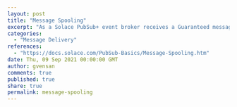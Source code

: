 ```yaml
---
layout: post
title: "Message Spooling"
excerpt: "As a Solace PubSub+ event broker receives a Guaranteed message (that is, messages with persistent or non-persistent delivery modes), it processes the message to determine if there are any registered topic subscriptions or queues that match the destination the message was published to. If there is a topic subscription match or a matching queue on the event broker, the message and all the matches are spooled, and then the event broker acknowledges receipt of the message. <br/><br/>After acknowledging the message, the event broker attempts to deliver it to all the matching clients and event brokers. As each client and event broker acknowledges receipt of the message, the associated match is deleted from the match list of the message. Once there are no matches left associated with a message, the message itself is deleted from the spool."
categories:
  - "Message Delivery"
references:
  - "https://docs.solace.com/PubSub-Basics/Message-Spooling.htm"
date: Thu, 09 Sep 2021 00:00:00 GMT
author: gvensan
comments: true
published: true
share: true
permalink: message-spooling
---
```

